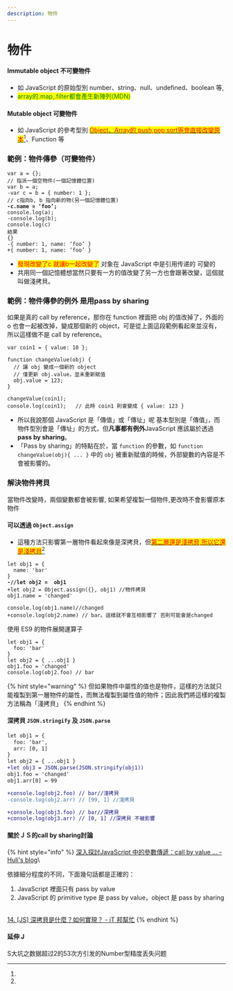 ```yaml
---
description: 物件
---
```


# 物件

#### Immutable object 不可變物件

* 如 JavaScript 的原始型別 number、string、null、undefined、boolean 等,
* <mark style="color:green;">array的.map,.filter都會產生新陣列(MDN)</mark>

#### Mutable object 可變物件

* 如 JavaScript 的參考型別 [<mark style="color:red;">Object、Array的 push,pop,sort等會直接改變原本</mark>](#user-content-fn-1)[^1]、Function 等



### 範例：物件傳參（可變物件）

<pre class="language-diff"><code class="lang-diff">var a = {};
// 指派一個空物件(一個記憶體位置)
var b = a;
-var c = b = { number: 1 };
// c指向b, b 指向新的物(另一個記憶體位置)
<strong>-c.name = ‘foo’;
</strong>console.log(a);
-console.log(b);
console.log(c)
結果
{}
-{ number: 1, name: ‘foo’ }
+{ number: 1, name: ‘foo’ }
</code></pre>

* &#x20;<mark style="color:red;">發現改變了c 就讓b一起改變了</mark> 对象在 JavaScript 中是引用传递的 可變的
* 共用同一個記憶體想當然只要有一方的值改變了另一方也會跟著改變，這個就叫做淺拷貝。

### 範例：物件傳參的例外 是用**pass by sharing**

如果是真的 call by reference，那你在 function 裡面把 obj 的值改掉了，外面的 o 也會一起被改掉，變成那個新的 object，可是從上面這段範例看起來並沒有，所以這樣做不是 call by reference。

```
var coin1 = { value: 10 };

function changeValue(obj) {
  // 讓 obj 變成一個新的 object
  // 僅更新 obj.value，並未重新賦值
  obj.value = 123;
}

changeValue(coin1);
console.log(coin1);   // 此時 coin1 則會變成 { value: 123 }
```

* 所以我說那個 JavaScript 是「傳值」或「傳址」呢 基本型別是「傳值」，而物件型別會是「傳址」的方式，但**凡事都有例外**JavaScript 應該屬於透過 **pass by sharing**。
* 「Pass by sharing」的特點在於，當 `function` 的參數，如 `function changeValue(obj){ ... }` 中的 `obj` 被重新賦值的時候，外部變數的內容是不會被影響的。

### 解決物件拷貝

當物件改變時，兩個變數都會被影響, 如果希望複製一個物件,更改時不會影響原本物件

#### 可以透過 `Object.assign`

* 這種方法只影響第一層物件看起來像是深拷貝，但[<mark style="color:red;">第二層還是淺拷貝,所以它還是淺拷貝</mark>](#user-content-fn-2)[^2]

<pre class="language-diff"><code class="lang-diff">let obj1 = {
  name: 'bar'
}
<strong>-//let obj2 =  obj1
</strong>+let obj2 = Object.assign({}, obj1) //物件拷貝
obj1.name = 'changed'

console.log(obj1.name)//changed
+console.log(obj2.name) // bar。這樣就不會互相影響了 否則可能會是changed
</code></pre>

使用 ES9 的物件展開運算子

```
let obj1 = {
  foo: 'bar'
}
let obj2 = { ...obj1 }
obj1.foo = 'changed'
console.log(obj2.foo) // bar
```

{% hint style="warning" %}
但如果物件中屬性的值也是物件，這樣的方法就只能複製到第一層物件的屬性，而無法複製到屬性值的物件；因此我們將這樣的複製方法稱為「淺拷貝」
{% endhint %}

#### 深拷貝  `JSON.stringify` 及 `JSON.parse`&#x20;

```diff
let obj1 = {
  foo: 'bar',
  arr: [0, 1]
}
let obj2 = { ...obj1 }
+let obj3 = JSON.parse(JSON.stringify(obj1))
obj1.foo = 'changed'
obj1.arr[0] = 99

+console.log(obj2.foo) // bar//淺拷貝
-console.log(obj2.arr) // [99, 1] //淺拷貝

+console.log(obj3.foo) // bar//深拷貝
+console.log(obj3.arr) // [0, 1] //深拷貝 不被影響
```

#### 關於ＪＳ的call by sharing討論

{% hint style="info" %}
[深入探討JavaScript 中的參數傳遞：call by value ... - Huli's blog](https://blog.huli.tw/2018/06/23/javascript-call-by-value-or-reference/)\


依據細分程度的不同，下面幾句話都是正確的：

1. JavaScript 裡面只有 pass by value
2. JavaScript 的 primitive type 是 pass by value，object 是 pass by sharing

\
[14. \[JS\] 深拷貝是什麼？如何實現？ - iT 邦幫忙](https://ithelp.ithome.com.tw/articles/10223178)
{% endhint %}



#### 延伸 J

S大坑之数据超过2的53次方引发的Number型精度丢失问题

[^1]: 

[^2]: 
